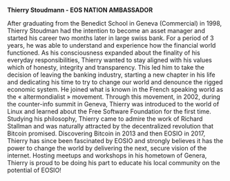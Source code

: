 **Thierry Stoudmann - EOS NATION AMBASSADOR**

After graduating from the Benedict School in Geneva (Commercial) in 1998, Thierry Stoudman had the intention to become an asset manager and started his career two months later in large swiss bank. For a period of 3 years, he was able to understand and experience how the financial world functioned.  As his consciousness expanded about the finality of his everyday responsibilities, Thierry wanted to stay aligned with his values which of honesty, integrity and transparency.  This led him to take the decision of leaving the banking industry, starting a new chapter in his life and dedicating his time to try to change our world and denounce the rigged economic system.  He joined what is known in the French speaking world as the « altermondialist » movement. Through this movement, in 2002, during the counter-info summit in Geneva, Thierry was introduced to the world of Linux and learned about the Free Software Foundation for the first time. Studying his philosophy, Thierry came to admire the work of Richard Stallman and was naturally attracted by the decentralized revolution that Bitcoin promised. Discovering Bitcoin in 2013 and then EOSIO in 2017, Thierry has since been fascinated by EOSIO and strongly believes it has the power to change the world by delivering the next, secure vision of the internet.  Hosting meetups and workshops in his hometown of Genera, Thierry is proud to be doing his part to educate his local community on the potential of EOSIO!
